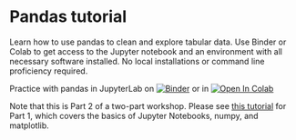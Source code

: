 # Pandas tutorial

Learn how to use pandas to clean and explore tabular data.  Use Binder or Colab to get access to the Jupyter notebook and an environment with all necessary software installed.  No local installations or command line proficiency required.

Practice with pandas in JupyterLab on [![Binder](http://mybinder.org/badge_logo.svg)](http://mybinder.org/v2/gh/wontan2000/pandas_tutorial/master?urlpath=lab) or in [![Open In Colab](https://colab.research.google.com/assets/colab-badge.svg)](https://colab.research.google.com/github/bballew/pandas_tutorial/blob/master/Data_science_workshop_blank.ipynb)

Note that this is Part 2 of a two-part workshop.  Please see [this tutorial](https://github.com/subhacom/np_tut_breastcancer) for Part 1, which covers the basics of Jupyter Notebooks, numpy, and matplotlib.
